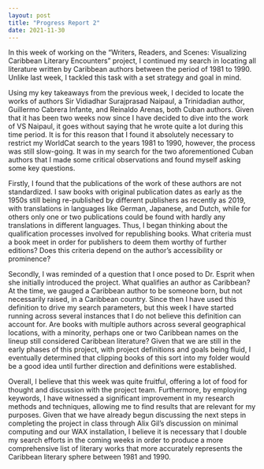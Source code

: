 ```yaml
---
layout: post
title: "Progress Report 2"
date: 2021-11-30
---
```

In this week of working on the “Writers, Readers, and Scenes: Visualizing Caribbean Literary Encounters” project, I continued my search in locating all literature written by Caribbean authors between the period of 1981 to 1990. Unlike last week, I tackled this task with a set strategy and goal in mind.

Using my key takeaways from the previous week, I decided to locate the works of authors Sir Vidiadhar Surajprasad Naipaul, a Trinidadian author, Guillermo Cabrera Infante, and Reinaldo Arenas, both Cuban authors. Given that it has been two weeks now since I have decided to dive into the work of VS Naipaul, it goes without saying that he wrote quite a lot during this time period. It is for this reason that I found it absolutely necessary to restrict my WorldCat search to the years 1981 to 1990, however, the process was still slow-going. It was in my search for the two aforementioned Cuban authors that I made some critical observations and found myself asking some key questions.

Firstly, I found that the publications of the work of these authors are not standardized. I saw books with original publication dates as early as the 1950s still being re-published by different publishers as recently as 2019, with translations in languages like German, Japanese, and Dutch, while for others only one or two publications could be found with hardly any translations in different languages. Thus, I began thinking about the qualification processes involved for republishing books. What criteria must a book meet in order for publishers to deem them worthy of further editions? Does this criteria depend on the author’s accessibility or prominence?

Secondly, I was reminded of a question that I once posed to Dr. Esprit when she initially introduced the project. What qualifies an author as Caribbean? At the time, we gauged a Caribbean author to be someone born, but not necessarily raised, in a Caribbean country. Since then I have used this definition to drive my search parameters,  but this week I have started running across several instances that I do not believe this definition can account for. Are books with multiple authors across several geographical locations, with a minority, perhaps one or two Caribbean names on the lineup still considered Caribbean literature? Given that we are still in the early phases of this project, with project definitions and goals being fluid, I eventually determined that clipping books of this sort into my folder would be a good idea until further direction and definitions were established.

Overall, I believe that this week was quite fruitful, offering a lot of food for thought and discussion with the project team. Furthermore, by employing keywords, I have witnessed a significant improvement in my research methods and techniques, allowing me to find results that are relevant for my purposes. Given that we have already begun discussing the next steps in completing the project in class through Alix Gil’s discussion on minimal computing and our WAX installation, I believe it is necessary that I double my search efforts in the coming weeks in order to produce a more comprehensive list of literary works that more accurately represents the Caribbean literary sphere between 1981 and 1990.
